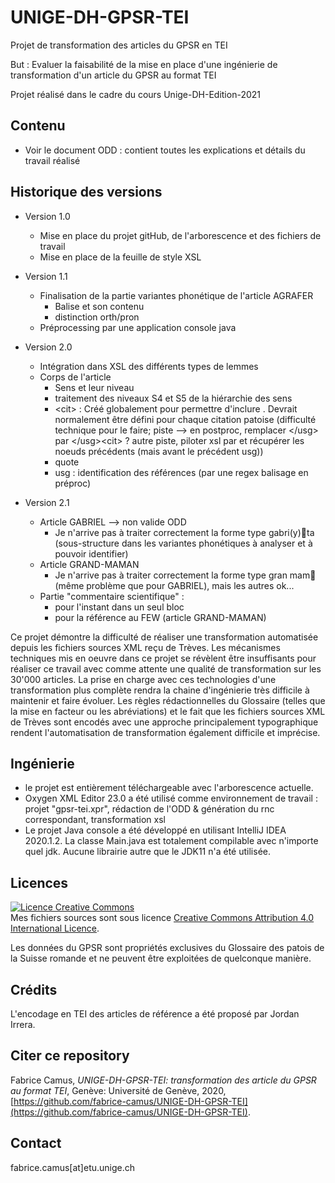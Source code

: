 # UNIGE-DH-GPSR-TEI

Projet de transformation des articles du GPSR en TEI

But : Evaluer la faisabilité de la mise en place d'une ingénierie de transformation d'un article du GPSR au format TEI

Projet réalisé dans le cadre du cours Unige-DH-Edition-2021


## Contenu

* Voir le document ODD : contient toutes les explications et détails du travail réalisé



## Historique des versions
* Version 1.0
	* Mise en place du projet gitHub, de l'arborescence et des fichiers de travail
	* Mise en place de la feuille de style XSL

* Version 1.1
	* Finalisation de la partie variantes phonétique de l'article AGRAFER
		* Balise <usg> et son contenu
		* distinction orth/pron 
	* Préprocessing par une application console java

* Version 2.0
	* Intégration dans XSL des différents types de lemmes
	* Corps de l'article
		* Sens et leur niveau
		* traitement des niveaux S4 et S5 de la hiérarchie des sens
		* &lt;cit&gt; : Créé globalement pour permettre d'inclure <usg>. Devrait normalement être défini pour chaque citation patoise (difficulté technique pour le faire; piste --> en postproc, remplacer &lt;/usg&gt; par &lt;/usg&gt;&lt;cit&gt; ? autre piste, piloter xsl par <usg> et récupérer les noeuds précédents (mais avant le précédent usg))  
		* quote
		* usg : identification des références (par une regex balisage en préproc)

* Version 2.1
	* Article GABRIEL --> non valide ODD
		* Je n'arrive pas à traiter correctement la forme type gabri(y)ta (sous-structure dans les variantes phonétiques à analyser et à pouvoir identifier)
	* Article GRAND-MAMAN
		* Je n'arrive pas à traiter correctement la forme type gran mam (même problème que pour GABRIEL),  mais les autres ok...
	* Partie "commentaire scientifique" : 
		* pour l'instant dans un seul bloc <etym>
		* <xr> pour la référence au FEW (article GRAND-MAMAN)

Ce projet démontre la difficulté de réaliser une transformation automatisée depuis les fichiers sources XML reçu de Trèves. Les mécanismes techniques mis en oeuvre dans ce projet se révèlent être insuffisants pour réaliser ce travail avec comme attente une qualité de transformation sur les 30'000 articles. La prise en charge avec ces technologies d'une transformation plus complète rendra la chaine d'ingénierie très difficile à maintenir et faire évoluer.
Les règles rédactionnelles du Glossaire (telles que la mise en facteur ou les abréviations) et le fait que les fichiers sources XML de Trèves sont encodés avec une approche principalement typographique rendent l'automatisation de transformation également difficile et imprécise.

## Ingénierie
* le projet est entièrement téléchargeable avec l'arborescence actuelle.
* Oxygen XML Editor 23.0 a été utilisé comme environnement de travail : projet "gpsr-tei.xpr", rédaction de l'ODD & génération du rnc correspondant, transformation xsl
* Le projet Java console a été développé en utilisant IntelliJ IDEA 2020.1.2. La classe Main.java est totalement compilable avec n'importe quel jdk. Aucune librairie autre que le JDK11 n'a été utilisée.


## Licences
<a rel="license" href="http://creativecommons.org/licenses/by/4.0/"><img alt="Licence Creative Commons" style="border-width:0" src="https://i.creativecommons.org/l/by/4.0/88x31.png" /></a><br />Mes fichiers sources sont sous licence <a rel="license" href="http://creativecommons.org/licenses/by/4.0/">Creative Commons Attribution 4.0 International Licence</a>.

Les données du GPSR sont propriétés exclusives du Glossaire des patois de la Suisse romande et ne peuvent être exploitées de quelconque manière.

## Crédits
L'encodage en TEI des articles de référence a été proposé par Jordan Irrera.

## Citer ce repository
Fabrice Camus,  _UNIGE-DH-GPSR-TEI: transformation des article du GPSR au format TEI_, Genève: Université de Genève, 2020, [https://github.com/fabrice-camus/UNIGE-DH-GPSR-TEI](https://github.com/fabrice-camus/UNIGE-DH-GPSR-TEI).


## Contact
fabrice.camus[at]etu.unige.ch
